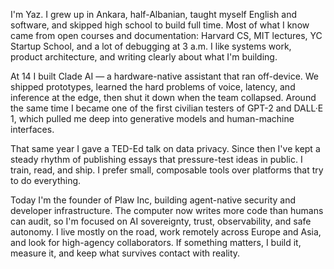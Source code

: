I'm Yaz. I grew up in <WikipediaLink keyword="Ankara">Ankara</WikipediaLink>, half-<WikipediaLink keyword="Albanians">Albanian</WikipediaLink>, taught myself English and software, and skipped high school to build full time. Most of what I know came from open courses and documentation: <WikipediaLink keyword="CS50">Harvard CS</WikipediaLink>, <WikipediaLink keyword="MIT_OpenCourseWare">MIT lectures</WikipediaLink>, <WikipediaLink keyword="Y_Combinator">YC Startup School</WikipediaLink>, and a lot of debugging at 3 a.m. I like systems work, product architecture, and writing clearly about what I'm building.

At 14 I built Clade AI — a hardware-native assistant that ran off-device. We shipped prototypes, learned the hard problems of voice, <WikipediaLink keyword="Latency_(engineering)">latency</WikipediaLink>, and <WikipediaLink keyword="Inference">inference</WikipediaLink> at the edge, then shut it down when the team collapsed. Around the same time I became one of the first civilian testers of <WikipediaLink keyword="GPT-2">GPT-2</WikipediaLink> and <WikipediaLink keyword="DALL-E">DALL·E 1</WikipediaLink>, which pulled me deep into <WikipediaLink keyword="Generative_model">generative models</WikipediaLink> and human-machine interfaces.

That same year I gave a <WikipediaLink keyword="TED_(conference)">TED-Ed talk</WikipediaLink> on <WikipediaLink keyword="Information_privacy">data privacy</WikipediaLink>. Since then I've kept a steady rhythm of publishing essays that pressure-test ideas in public. I train, read, and ship. I prefer small, composable tools over platforms that try to do everything.

Today I'm the founder of Plaw Inc, building agent-native security and developer infrastructure. The computer now writes more code than humans can audit, so I'm focused on <WikipediaLink keyword="AI_sovereignty">AI sovereignty</WikipediaLink>, trust, <WikipediaLink keyword="Observability">observability</WikipediaLink>, and safe <WikipediaLink keyword="Autonomous_agent">autonomy</WikipediaLink>. I live mostly on the road, work remotely across <WikipediaLink keyword="Europe">Europe</WikipediaLink> and <WikipediaLink keyword="Asia">Asia</WikipediaLink>, and look for high-agency collaborators. If something matters, I build it, measure it, and keep what survives contact with reality.